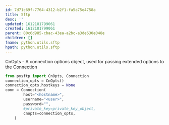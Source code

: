 ```yaml
---
id: 7d71c69f-7764-4312-b2f1-fa5a75e4758a
title: Sftp
desc: ''
updated: 1612181799061
created: 1612181799061
parent: 80c6d985-cbac-43ea-a2bc-a3de630e048e
children: []
fname: python.utils.sftp
hpath: python.utils.sftp
---
```

CnOpts - A connection options object, used for passing extended options to the Connection

```python
from pysftp import CnOpts, Connection
connection_opts = CnOpts()
connection_opts.hostkeys = None
conn = Connection(
        host="<hostname>",
        username="<user>",
        password="",
        #private_key=private_key_object,
        cnopts=connection_opts,
    )
```

